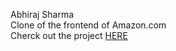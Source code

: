 Abhiraj Sharma
<br>
Clone of the frontend of Amazon.com
<br>
Cherck out the project <a href="https://ecommerce-clone-2jqivbm29-abhiraj-sharmas-projects-33923310.vercel.app">HERE</a>
